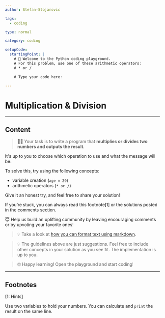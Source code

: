 ```yaml
---
author: Stefan-Stojanovic

tags:
  - coding

type: normal

category: coding

setupCode:
  startingPoint: |
    # 👋 Welcome to the Python coding playground.
    # For this problem, use one of these arithmetic operators:
    # * or /

    # Type your code here:

---
```


# Multiplication & Division

---

## Content

> 👩‍💻 Your task is to write a program that **multiplies or divides two numbers and outputs the result**.

It's up to you to choose which operation to use and what the message will be.

To solve this, try using the following concepts:
- variable creation (`age = 29`)
- arithmetic operators (`* or /`)

Give it an honest try, and feel free to share your solution!

If you’re stuck, you can always read this footnote[1] or the solutions posted in the comments section.

😇 Help us build an uplifting community by leaving encouraging comments or by upvoting your favorite ones!

> 💡 Take a look at [how you can format text using markdown](https://www.enki.com/glossary/general/markdown-formatting).

> 💡 The guidelines above are just suggestions. Feel free to include other concepts in your solution as you see fit. The implementation is up to you.

> 🤓 Happy learning! Open the playground and start coding!

---

## Footnotes

[1: Hints]

Use two variables to hold your numbers. You can calculate and `print` the result on the same line.
